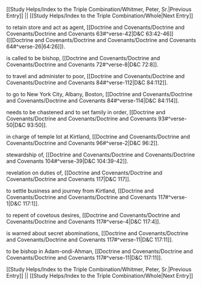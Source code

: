 [[Study Helps/Index to the Triple Combination/Whitmer, Peter, Sr.|Previous Entry]]  ||  [[Study Helps/Index to the Triple Combination/Whole|Next Entry]]

 to retain store and act as agent, [[Doctrine and Covenants/Doctrine and Covenants/Doctrine and Covenants 63#^verse-42|D&C 63:42-46]] ([[Doctrine and Covenants/Doctrine and Covenants/Doctrine and Covenants 64#^verse-26|64:26]]).

 is called to be bishop, [[Doctrine and Covenants/Doctrine and Covenants/Doctrine and Covenants 72#^verse-8|D&C 72:8]].

 to travel and administer to poor, [[Doctrine and Covenants/Doctrine and Covenants/Doctrine and Covenants 84#^verse-112|D&C 84:112]].

 to go to New York City, Albany, Boston, [[Doctrine and Covenants/Doctrine and Covenants/Doctrine and Covenants 84#^verse-114|D&C 84:114]].

 needs to be chastened and to set family in order, [[Doctrine and Covenants/Doctrine and Covenants/Doctrine and Covenants 93#^verse-50|D&C 93:50]].

 in charge of temple lot at Kirtland, [[Doctrine and Covenants/Doctrine and Covenants/Doctrine and Covenants 96#^verse-2|D&C 96:2]].

 stewardship of, [[Doctrine and Covenants/Doctrine and Covenants/Doctrine and Covenants 104#^verse-39|D&C 104:39-42]].

 revelation on duties of, [[Doctrine and Covenants/Doctrine and Covenants/Doctrine and Covenants 117|D&C 117]].

 to settle business and journey from Kirtland, [[Doctrine and Covenants/Doctrine and Covenants/Doctrine and Covenants 117#^verse-1|D&C 117:1]].

 to repent of covetous desires, [[Doctrine and Covenants/Doctrine and Covenants/Doctrine and Covenants 117#^verse-4|D&C 117:4]].

 is warned about secret abominations, [[Doctrine and Covenants/Doctrine and Covenants/Doctrine and Covenants 117#^verse-11|D&C 117:11]].

 to be bishop in Adam-ondi-Ahman, [[Doctrine and Covenants/Doctrine and Covenants/Doctrine and Covenants 117#^verse-11|D&C 117:11]].

[[Study Helps/Index to the Triple Combination/Whitmer, Peter, Sr.|Previous Entry]]  ||  [[Study Helps/Index to the Triple Combination/Whole|Next Entry]]